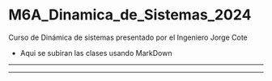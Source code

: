 # M6A_Dinamica_de_Sistemas_2024
Curso de Dinámica de sistemas presentado por el Ingeniero Jorge Cote 
* Aqui se subiran las clases usando MarkDown
___
___

